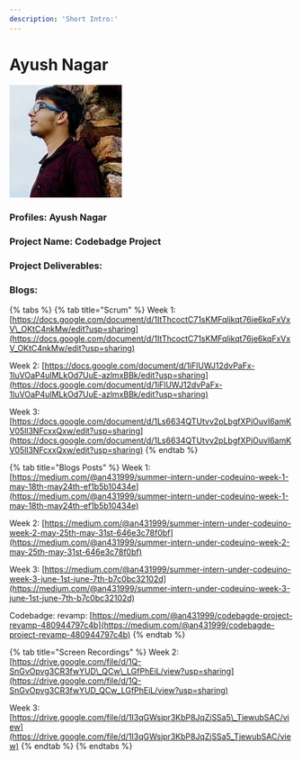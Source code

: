 ```yaml
---
description: 'Short Intro:'
---
```


# Ayush Nagar

![](../../.gitbook/assets/ayush%20%281%29.jpg)

### Profiles: Ayush Nagar

### Project Name: Codebadge Project

### Project Deliverables:

### Blogs:

{% tabs %}
{% tab title="Scrum" %}
Week 1: [https://docs.google.com/document/d/1ItThcoctC71sKMFqlikqt76je6kqFxVxV\_OKtC4nkMw/edit?usp=sharing](https://docs.google.com/document/d/1ItThcoctC71sKMFqlikqt76je6kqFxVxV_OKtC4nkMw/edit?usp=sharing)

Week 2: [https://docs.google.com/document/d/1iFlUWJ12dvPaFx-1IuVOaP4ulMLkOd7UuE-azlmxBBk/edit?usp=sharing](https://docs.google.com/document/d/1iFlUWJ12dvPaFx-1IuVOaP4ulMLkOd7UuE-azlmxBBk/edit?usp=sharing)

Week 3: [https://docs.google.com/document/d/1Ls6634QTUtvv2pLbgfXPjOuvl6amKV05ll3NFcxxQxw/edit?usp=sharing](https://docs.google.com/document/d/1Ls6634QTUtvv2pLbgfXPjOuvl6amKV05ll3NFcxxQxw/edit?usp=sharing)
{% endtab %}

{% tab title="Blogs Posts" %}
Week 1: [https://medium.com/@an431999/summer-intern-under-codeuino-week-1-may-18th-may24th-ef1b5b10434e](https://medium.com/@an431999/summer-intern-under-codeuino-week-1-may-18th-may24th-ef1b5b10434e)

Week 2: [https://medium.com/@an431999/summer-intern-under-codeuino-week-2-may-25th-may-31st-646e3c78f0bf](https://medium.com/@an431999/summer-intern-under-codeuino-week-2-may-25th-may-31st-646e3c78f0bf)

Week 3: [https://medium.com/@an431999/summer-intern-under-codeuino-week-3-june-1st-june-7th-b7c0bc32102d](https://medium.com/@an431999/summer-intern-under-codeuino-week-3-june-1st-june-7th-b7c0bc32102d)

Codebadge: revamp: [https://medium.com/@an431999/codebagde-project-revamp-480944797c4b](https://medium.com/@an431999/codebagde-project-revamp-480944797c4b)
{% endtab %}

{% tab title="Screen Recordings" %}
Week 2: [https://drive.google.com/file/d/1Q-SnGvOpvg3CR3fwYUD\_QCw\_LGfPhEiL/view?usp=sharing](https://drive.google.com/file/d/1Q-SnGvOpvg3CR3fwYUD_QCw_LGfPhEiL/view?usp=sharing)

Week 3: [https://drive.google.com/file/d/1I3qGWsjpr3KbP8JqZjSSa5\_TjewubSAC/view](https://drive.google.com/file/d/1I3qGWsjpr3KbP8JqZjSSa5_TjewubSAC/view)
{% endtab %}
{% endtabs %}





